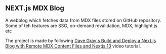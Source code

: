 ## NEXT.js MDX Blog

A webblog which fetches data from MDX files stored on GitHub repository. Some of teh features are SSG, on-demand revalidation, MDX, highlight.js etc

The project is made by following [Dave Gray's Build and Deploy a Next.js Blog with Remote MDX Content Files and Nextjs 13](https://www.youtube.com/watch?v=6ih_3m_UPKg) video tutorial.